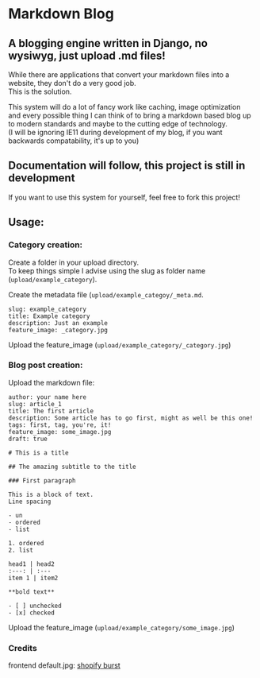 # Markdown Blog

## A blogging engine written in Django, no wysiwyg, just upload .md files!

While there are applications that convert your markdown files into a website, they don't do a very good job.  
This is the solution.

This system will do a lot of fancy work like caching, image optimization  
and every possible thing I can think of to bring a markdown based blog up to modern standards and maybe to the cutting edge of technology.  
(I will be ignoring IE11 during development of my blog, if you want backwards compatability, it's up to you)

## Documentation will follow, this project is still in development

If you want to use this system for yourself, feel free to fork this project!

## Usage:
### Category creation:
Create a folder in your upload directory.  
To keep things simple I advise using the slug as folder name (`upload/example_category`).

Create the metadata file (`upload/example_categoy/_meta.md`.

    slug: example_category
    title: Example category
    description: Just an example
    feature_image: _category.jpg

Upload the feature_image (`upload/example_category/_category.jpg`)

### Blog post creation:

Upload the markdown file:

    author: your name here
    slug: article_1
    title: The first article
    description: Some article has to go first, might as well be this one!
    tags: first, tag, you're, it!
    feature_image: some_image.jpg
    draft: true
    
    # This is a title
    
    ## The amazing subtitle to the title
    
    ### First paragraph
    
    This is a block of text.  
    Line spacing
    
    - un
    - ordered
    - list
    
    1. ordered
    2. list
    
    head1 | head2
    :---: | :---
    item 1 | item2
    
    **bold text**
    
    - [ ] unchecked
    - [x] checked

Upload the feature_image (`upload/example_category/some_image.jpg`)

### Credits

frontend default.jpg: [shopify burst]('https://burst.shopify.com/photos/camping-kettle-and-coffee-cup?c=nature')
